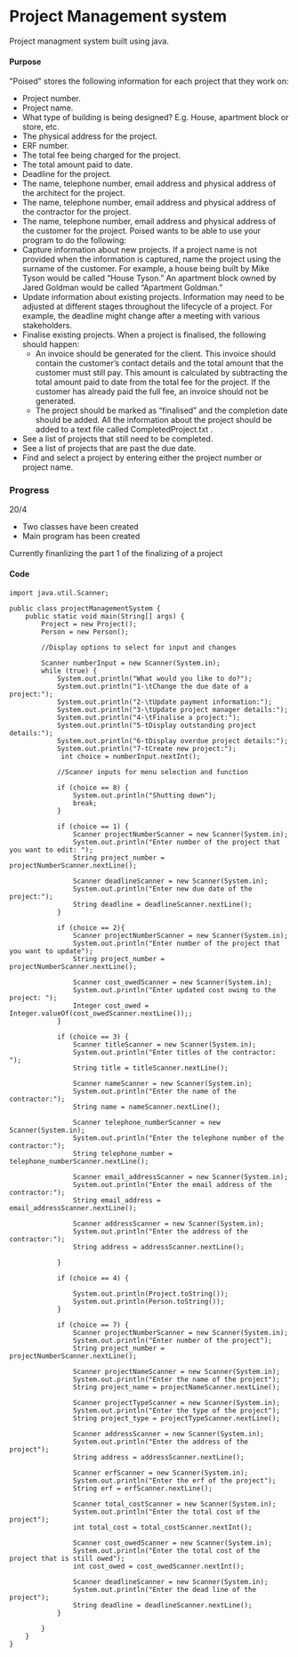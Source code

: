 # Project Management system

Project managment system built using java.

#### Purpose
"Poised" stores the following information for each project that they work on:
* Project number.
* Project name.
* What type of building is being designed? E.g. House, apartment block or
store, etc.
* The physical address for the project.
* ERF number.
* The total fee being charged for the project.
* The total amount paid to date.
* Deadline for the project.
* The name, telephone number, email address and physical address of the
architect for the project.
* The name, telephone number, email address and physical address of the
contractor for the project.
* The name, telephone number, email address and physical address of the
customer for the project.
Poised wants to be able to use your program to do the following:
* Capture information about new projects. If a project name is not provided
when the information is captured, name the project using the surname of
the customer. For example, a house being built by Mike Tyson would be
called “House Tyson.” An apartment block owned by Jared Goldman would
be called “Apartment Goldman.”
* Update information about existing projects. Information may need to be
adjusted at different stages throughout the lifecycle of a project. For
example, the deadline might change after a meeting with various
stakeholders.
* Finalise existing projects. When a project is finalised, the following should
happen:
  * An invoice should be generated for the client. This invoice should
contain the customer’s contact details and the total amount that the
customer must still pay. This amount is calculated by subtracting the
total amount paid to date from the total fee for the project. If the
customer has already paid the full fee, an invoice should not be
generated.
  * The project should be marked as “finalised” and the completion date
should be added. All the information about the project should be
added to a text file called CompletedProject.txt .
* See a list of projects that still need to be completed.
* See a list of projects that are past the due date.
* Find and select a project by entering either the project number or project
name.

### Progress
20/4
* Two classes have been created
* Main program has been created

Currently finanlizing the part 1 of the finalizing of a project

#### Code
```
import java.util.Scanner;

public class projectManagementSystem {
    public static void main(String[] args) {
        Project = new Project();
        Person = new Person();

        //Display options to select for input and changes

        Scanner numberInput = new Scanner(System.in);
        while (true) {
            System.out.println("What would you like to do?");
            System.out.println("1-\tChange the due date of a project:");
            System.out.println("2-\tUpdate payment information:");
            System.out.println("3-\tUpdate project manager details:");
            System.out.println("4-\tFinalise a project:");
            System.out.println("5-tDisplay outstanding project details:");
            System.out.println("6-tDisplay overdue project details:");
            System.out.println("7-tCreate new project:");
             int choice = numberInput.nextInt();
            
            //Scanner inputs for menu selection and function

            if (choice == 8) {
                System.out.println("Shutting down");
                break;
            }

            if (choice == 1) {
                Scanner projectNumberScanner = new Scanner(System.in);
                System.out.println("Enter number of the project that you want to edit: ");
                String project_number = projectNumberScanner.nextLine();
                
                Scanner deadlineScanner = new Scanner(System.in);
                System.out.println("Enter new due date of the project:");
                String deadline = deadlineScanner.nextLine();
            }

            if (choice == 2){
                Scanner projectNumberScanner = new Scanner(System.in);
                System.out.println("Enter number of the project that you want to update");
                String project_number = projectNumberScanner.nextLine();

                Scanner cost_owedScanner = new Scanner(System.in);
                System.out.println("Enter updated cost owing to the project: ");
                Integer cost_owed = Integer.valueOf(cost_owedScanner.nextLine());;
            }

            if (choice == 3) {
                Scanner titleScanner = new Scanner(System.in);
                System.out.println("Enter titles of the contractor: ");
                String title = titleScanner.nextLine();
                
                Scanner nameScanner = new Scanner(System.in);
                System.out.println("Enter the name of the contractor:");
                String name = nameScanner.nextLine();

                Scanner telephone_numberScanner = new Scanner(System.in);
                System.out.println("Enter the telephone number of the contractor:");
                String telephone_number = telephone_numberScanner.nextLine();

                Scanner email_addressScanner = new Scanner(System.in);
                System.out.println("Enter the email address of the contractor:");
                String email_address = email_addressScanner.nextLine();

                Scanner addressScanner = new Scanner(System.in);
                System.out.println("Enter the address of the contractor:");
                String address = addressScanner.nextLine();

            }

            if (choice == 4) {

                System.out.println(Project.toString());
                System.out.println(Person.toString());
            }

            if (choice == 7) {
                Scanner projectNumberScanner = new Scanner(System.in);
                System.out.println("Enter number of the project");
                String project_number = projectNumberScanner.nextLine();

                Scanner projectNameScanner = new Scanner(System.in);
                System.out.println("Enter the name of the project");
                String project_name = projectNameScanner.nextLine();

                Scanner projectTypeScanner = new Scanner(System.in);
                System.out.println("Enter the type of the project");
                String project_type = projectTypeScanner.nextLine();

                Scanner addressScanner = new Scanner(System.in);
                System.out.println("Enter the address of the project");
                String address = addressScanner.nextLine();

                Scanner erfScanner = new Scanner(System.in);
                System.out.println("Enter the erf of the project");
                String erf = erfScanner.nextLine();

                Scanner total_costScanner = new Scanner(System.in);
                System.out.println("Enter the total cost of the project");
                int total_cost = total_costScanner.nextInt();

                Scanner cost_owedScanner = new Scanner(System.in);
                System.out.println("Enter the total cost of the project that is still owed");
                int cost_owed = cost_owedScanner.nextInt();

                Scanner deadlineScanner = new Scanner(System.in);
                System.out.println("Enter the dead line of the project");
                String deadline = deadlineScanner.nextLine();
            }
        
        }
    }
}

